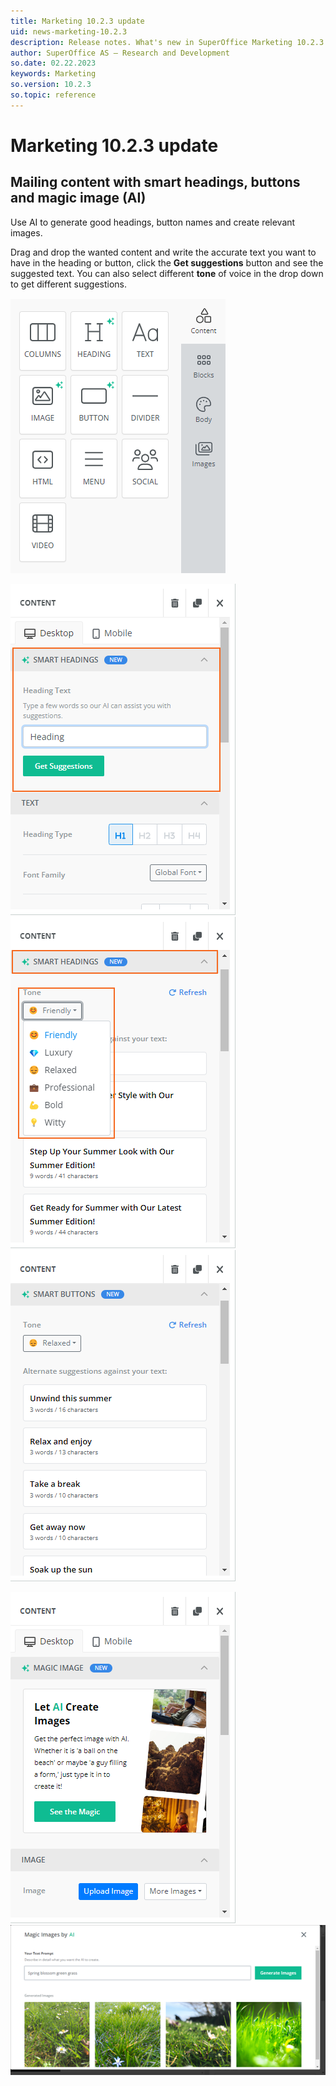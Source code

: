 ```yaml
---
title: Marketing 10.2.3 update
uid: news-marketing-10.2.3
description: Release notes. What's new in SuperOffice Marketing 10.2.3
author: SuperOffice AS – Research and Development
so.date: 02.22.2023
keywords: Marketing
so.version: 10.2.3
so.topic: reference
---
```


# Marketing 10.2.3 update

## Mailing content with smart headings, buttons and magic image (AI)

Use AI to generate good headings, button names and create relevant images.

Drag and drop the wanted content and write the accurate text you want to have in the heading or button, click the **Get suggestions** button and see the suggested text. You can also select different **tone** of voice in the drop down to get different suggestions.

![Content info][img1]

![Smart heading][img2]  ![Smart heading drop down for tone][img3]  ![Smart button tone of voice][img4]

![Magic image options][img5]  ![Magic image search][img6]

<!-- Referenced links-->

<!-- Referenced images -->
[img1]: media/mailing-smart-heading-button-magic-image.png
[img2]: media/mailing-smart-heading.png
[img3]: media/mailing-smart-heading-tone-drop-down.png
[img4]: media/mailing-smart-buttons-tone.png
[img5]: media/mailing-magic-image.png
[img6]: media/mailing-magic-image-search.png
